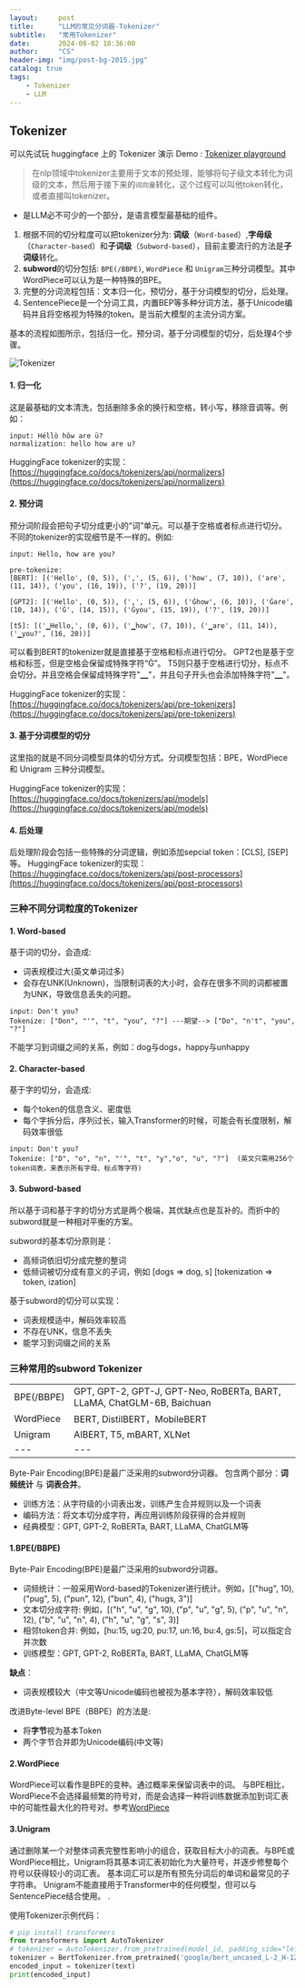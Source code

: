 ```yaml
---
layout:     post
title:      "LLM的常见分词器-Tokenizer"
subtitle:   "常用Tokenizer"
date:       2024-08-02 18:36:00
author:     "CS"
header-img: "img/post-bg-2015.jpg"
catalog: true
tags:
    - Tokenizer
    - LLM
---
```


Tokenizer
--------------

可以先试玩 huggingface 上的 Tokenizer 演示 Demo : [Tokenizer playground](https://huggingface.co/spaces/Xenova/the-tokenizer-playground)

> 在nlp领域中tokenizer主要用于文本的预处理，能够将句子级文本转化为词级的文本，然后用于接下来的`词向量`转化，这个过程可以叫他token转化，或者直接叫tokenizer。
- 是LLM必不可少的一个部分，是语言模型最基础的组件。

1.  根据不同的切分粒度可以把tokenizer分为: **词级**（`Word-based`）,**字母级**（`Character-based`）和**子词级**（`Subword-based`），目前主要流行的方法是**子词级**转化。
2.  **subword**的切分包括: `BPE(/BBPE)`, `WordPiece` 和 `Unigram`三种分词模型。其中WordPiece可以认为是一种特殊的BPE。
3.  完整的分词流程包括：文本归一化，预切分，基于分词模型的切分，后处理。
4.  SentencePiece是一个分词工具，内置BEP等多种分词方法，基于Unicode编码并且将空格视为特殊的token。是当前大模型的主流分词方案。


基本的流程如图所示，包括归一化，预分词，基于分词模型的切分，后处理4个步骤。

![Tokenizer](https://i-blog.csdnimg.cn/blog_migrate/e4f1b15c311418f1f81532c10695b0f6.png)

#### **1. 归一化**

这是最基础的文本清洗，包括删除多余的换行和空格，转小写，移除音调等。例如：

```
input: Héllò hôw are ü?
normalization: hello how are u?
```

HuggingFace tokenizer的实现：[https://huggingface.co/docs/tokenizers/api/normalizers](https://huggingface.co/docs/tokenizers/api/normalizers)

#### **2. 预分词**

预分词阶段会把句子切分成更小的“词”单元。可以基于空格或者标点进行切分。 不同的tokenizer的实现细节是不一样的。例如:

```
input: Hello, how are you?

pre-tokenize:
[BERT]: [('Hello', (0, 5)), (',', (5, 6)), ('how', (7, 10)), ('are', (11, 14)), ('you', (16, 19)), ('?', (19, 20))]

[GPT2]: [('Hello', (0, 5)), (',', (5, 6)), ('Ġhow', (6, 10)), ('Ġare', (10, 14)), ('Ġ', (14, 15)), ('Ġyou', (15, 19)), ('?', (19, 20))]

[t5]: [('▁Hello,', (0, 6)), ('▁how', (7, 10)), ('▁are', (11, 14)), ('▁you?', (16, 20))] 
```

可以看到BERT的tokenizer就是直接基于空格和标点进行切分。 
GPT2也是基于空格和标签，但是空格会保留成特殊字符“Ġ”。 
T5则只基于空格进行切分，标点不会切分。并且空格会保留成特殊字符"▁"，并且句子开头也会添加特殊字符"▁"。

HuggingFace tokenizer的实现： [https://huggingface.co/docs/tokenizers/api/pre-tokenizers](https://huggingface.co/docs/tokenizers/api/pre-tokenizers)

#### **3. 基于分词模型的切分**

这里指的就是不同分词模型具体的切分方式。分词模型包括：BPE，WordPiece 和 Unigram 三种分词模型。

HuggingFace tokenizer的实现： [https://huggingface.co/docs/tokenizers/api/models](https://huggingface.co/docs/tokenizers/api/models)

#### **4. 后处理**

后处理阶段会包括一些特殊的分词逻辑，例如添加sepcial token：\[CLS\], \[SEP\]等。 HuggingFace tokenizer的实现： [https://huggingface.co/docs/tokenizers/api/post-processors](https://huggingface.co/docs/tokenizers/api/post-processors)


### 三种不同分词粒度的Tokenizer

#### 1. Word-based

基于词的切分，会造成:
*   词表规模过大(英文单词过多)
*   会存在UNK(Unknown)，当限制词表的大小时，会存在很多不同的词都被置为UNK，导致信息丢失的问题。
 
```
input: Don't you?
Tokenize: ["Don", "'", "t", "you", "?"] ---期望--> ["Do", "n't", "you", "?"]
```  
不能学习到词缀之间的关系，例如：dog与dogs，happy与unhappy


#### 2. Character-based

基于字的切分，会造成:
*   每个token的信息含义、密度低
*   每个字拆分后，序列过长，输入Transformer的时候，可能会有长度限制，解码效率很低

```
input: Don't you?
Tokenize: ["D", "o", "n", "'", "t", "y","o", "u", "?"]  (英文只需用256个token词表，来表示所有字母、标点等字符)
```  

#### 3. Subword-based

所以基于词和基于字的切分方式是两个极端，其优缺点也是互补的。而折中的subword就是一种相对平衡的方案。

subword的基本切分原则是：
*   高频词依旧切分成完整的整词
*   低频词被切分成有意义的子词，例如 \[dogs => dog, s\]  \[tokenization => token, ization\]

基于subword的切分可以实现：
*   词表规模适中，解码效率较高
*   不存在UNK，信息不丢失
*   能学习到词缀之间的关系

### 三种常用的subword Tokenizer

|  |  |
| --- | --- |
| BPE(/BBPE) | GPT, GPT-2, GPT-J, GPT-Neo, RoBERTa, BART, LLaMA, ChatGLM-6B, Baichuan |
| WordPiece | BERT, DistilBERT，MobileBERT |
| Unigram | AlBERT, T5, mBART, XLNet |
| --- | --- |

Byte-Pair Encoding(BPE)是最广泛采用的subword分词器。
包含两个部分：**词频统计** 与 **词表合并**。

*   训练方法：从字符级的小词表出发，训练产生合并规则以及一个词表
*   编码方法：将文本切分成字符，再应用训练阶段获得的合并规则
*   经典模型：GPT, GPT-2, RoBERTa, BART, LLaMA, ChatGLM等


#### 1.BPE(/BBPE)

Byte-Pair Encoding(BPE)是最广泛采用的subword分词器。

*   词频统计：一般采用Word-based的Tokenizer进行统计。例如，\[("hug", 10), ("pug", 5), ("pun", 12), ("bun", 4), ("hugs, 3")\]
*   文本切分成字符: 例如，\[("h", "u", "g", 10), ("p", "u", "g", 5), ("p", "u", "n", 12), ("b", "u", "n", 4), ("h", "u", "g", "s", 3)\]
*   相邻token合并: 例如，\[hu:15, ug:20, pu:17, un:16, bu:4, gs:5\]，可以指定合并次数
*   训练模型：GPT, GPT-2, RoBERTa, BART, LLaMA, ChatGLM等

**缺点**：
*   词表规模较大（中文等Unicode编码也被视为基本字符），解码效率较低

改进Byte-level BPE（BBPE）的方法是:
*   将**字节**视为基本Token
*   两个字节合并即为Unicode编码(中文等)

#### 2.WordPiece
WordPiece可以看作是BPE的变种。通过概率来保留词表中的词。
与BPE相比，WordPiece不会选择最频繁的符号对，而是会选择一种将训练数据添加到词汇表中的可能性最大化的符号对。参考[WordPiece](https://blog.csdn.net/weixin_42167712/article/details/110727139)

#### 3.Unigram

通过删除某一个对整体词表完整性影响小的组合，获取目标大小的词表。与BPE或WordPiece相比，Unigram将其基本词汇表初始化为大量符号，并逐步修整每个符号以获得较小的词汇表。 基本词汇可以是所有预先分词后的单词和最常见的子字符串。 Unigram不能直接用于Transformer中的任何模型，但可以与SentencePiece结合使用。
.


使用Tokenizer示例代码：
```python
# pip install transformers
from transformers import AutoTokenizer
# tokenizer = AutoTokenizer.from_pretrained(model_id, padding_side="left")
tokenizer = BertTokenizer.from_pretrained('google/bert_uncased_L-2_H-128_A-2')
encoded_input = tokenizer(text)
print(encoded_input)
```

